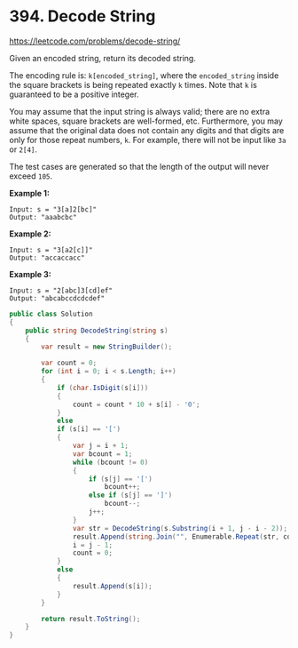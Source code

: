 # 394. Decode String
https://leetcode.com/problems/decode-string/

Given an encoded string, return its decoded string.

The encoding rule is: `k[encoded_string]`, where the `encoded_string` inside the square brackets is being repeated exactly `k` times. Note that `k` is guaranteed to be a positive integer.

You may assume that the input string is always valid; there are no extra white spaces, square brackets are well-formed, etc. Furthermore, you may assume that the original data does not contain any digits and that digits are only for those repeat numbers, `k`. For example, there will not be input like `3a` or `2[4]`.

The test cases are generated so that the length of the output will never exceed `105`.

**Example 1:**

```
Input: s = "3[a]2[bc]"
Output: "aaabcbc"
```

**Example 2:**

```
Input: s = "3[a2[c]]"
Output: "accaccacc"
```

**Example 3:**

```
Input: s = "2[abc]3[cd]ef"
Output: "abcabccdcdcdef"
```

```csharp
public class Solution
{
	public string DecodeString(string s)
	{
		var result = new StringBuilder();

		var count = 0;
		for (int i = 0; i < s.Length; i++)
		{
			if (char.IsDigit(s[i]))
			{
				count = count * 10 + s[i] - '0';
			}
			else
			if (s[i] == '[')
			{
				var j = i + 1;
				var bcount = 1;
				while (bcount != 0)
				{
					if (s[j] == '[')
						bcount++;
					else if (s[j] == ']')
						bcount--;
					j++;
				}
				var str = DecodeString(s.Substring(i + 1, j - i - 2));
				result.Append(string.Join("", Enumerable.Repeat(str, count)));
				i = j - 1;
				count = 0;
			}
			else
			{
				result.Append(s[i]);
			}
		}

		return result.ToString();
	}
}
```